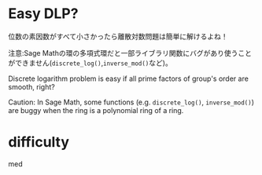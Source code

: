 # Easy DLP?
位数の素因数がすべて小さかったら離散対数問題は簡単に解けるよね！

注意:Sage Mathの環の多項式環だと一部ライブラリ関数にバグがあり使うことができません(`discrete_log()`,`inverse_mod()`など)。

Discrete logarithm problem is easy if all prime factors of group's order are smooth, right?

Caution: In Sage Math, some functions (e.g. `discrete_log()`, `inverse_mod()`) are buggy when the ring is a polynomial ring of a ring.

# difficulty
med
